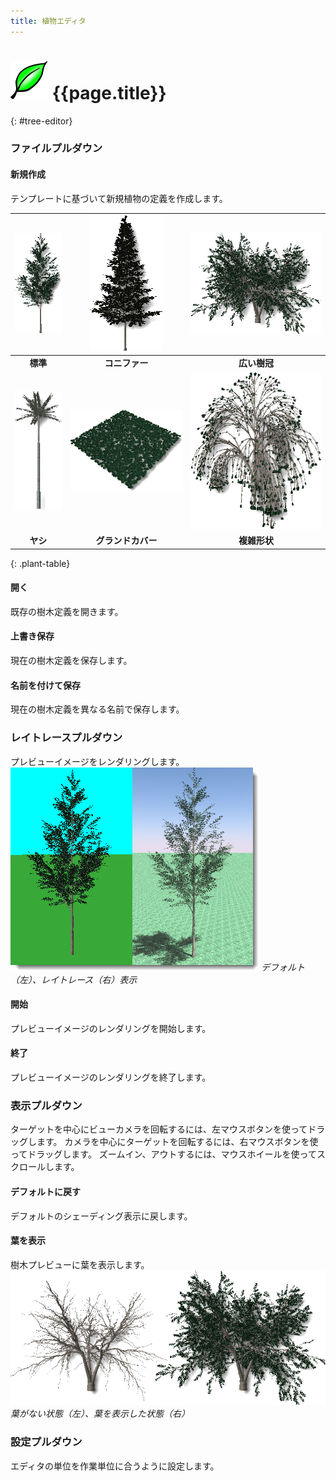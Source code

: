 ```yaml
---
title: 植物エディタ
---
```

<!-- TODO: This could use an update. -->

# ![images/plants.svg](images/plants.svg) {{page.title}}
{: #tree-editor}

### ファイルプルダウン

#### 新規作成
テンプレートに基づいて新規植物の定義を作成します。

 | ![images/standard.png](images/standard.png) | ![images/conifer.png](images/conifer.png) | ![images/broad.png](images/broad.png) |
 |:-------------------------------------------:|:-----------------------------------------:|:-------------------------------------:|
 | **標準**                                |   **コニファー**                             | **広い樹冠**                       |
 | ![images/palm.png](images/palm.png)         | ![images/groundcover.png](images/groundcover.png) | ![images/complex.png](images/complex.png) |
 | **ヤシ**                                    |  **グランドカバー**                          | **複雑形状**                                  
{: .plant-table}

#### 開く
既存の樹木定義を開きます。

#### 上書き保存
現在の樹木定義を保存します。

#### 名前を付けて保存
現在の樹木定義を異なる名前で保存します。

### レイトレースプルダウン
プレビューイメージをレンダリングします。
![images/shadedvsrendered.png](images/shadedvsrendered.png)
*デフォルト（左）、レイトレース（右）表示*

#### 開始
プレビューイメージのレンダリングを開始します。

#### 終了
プレビューイメージのレンダリングを終了します。

### 表示プルダウン
ターゲットを中心にビューカメラを回転するには、左マウスボタンを使ってドラッグします。
カメラを中心にターゲットを回転するには、右マウスボタンを使ってドラッグします。
ズームイン、アウトするには、マウスホイールを使ってスクロールします。

#### デフォルトに戻す
デフォルトのシェーディング表示に戻します。

#### 葉を表示
樹木プレビューに葉を表示します。
![images/leaves-001.png](images/leaves-001.png)
*葉がない状態（左）、葉を表示した状態（右）*

### 設定プルダウン
エディタの単位を作業単位に合うように設定します。
